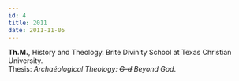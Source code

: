 ```yaml
---
id: 4
title: 2011
date: 2011-11-05
---
```

__Th.M.__, History and Theology. Brite Divinity School at Texas Christian University. <br />
Thesis: _Archaéological Theology: <del>G-d</del> Beyond God_.
